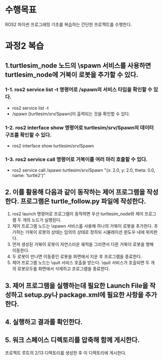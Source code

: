 # 수행목표
ROS2 파이썬 프로그래밍 기초를 복습하는 간단한 프로젝트를 수행한다.

# 과정2 복습
## 1.turtlesim_node 노드의 \spawn 서비스를 사용하면 turtlesim_node에 거북이 로봇을 추가할 수 있다.
### 1-1. ros2 service list -t 명령어로 /spawn의 서비스 타입을 확인할 수 있다.
 - ros2 service list -t
 - /spawn [turtlesim/srv/Spawn]이 출력되는 것을 확인할 수 있다.
### 1-2. ros2 interface show 명령어로 turtlesim/srv/Spawn의 데이터 구조를 확인할 수 있다.
- ros2 interface show turtlesim/srv/Spawn
### 1-3. ros2 service call 명령어로 거북이를 여러 마리 호출할 수 있다.
- ros2 service call /spawn turtlesim/srv/Spawn "{x: 2.0, y: 2.0, theta: 0.0, name: 'turtle2'}"

## 2. 이를 활용해 다음과 같이 동작하는 제어 프로그램을 작성한다. 프로그램은 turtle_follow.py 파일에 작성한다.
1. ros2 launch 명령어로 프로그램이 동작하면 우선 turtlesim_node와 제어 프로그램 두 개의 노드가 실행된다.
2. 제어 프로그램 노드는 \spawn 서비스를 사용해 하나의 거북이 로봇을 추가한다. 추가하는 거북이 로봇의 상태는 임의의 상태로 정하되 시뮬레이션 윈도우 내에 위치한다.
3. 먼저 생성된 거북이 로봇이 자연스러운 궤적을 그리면서 다른 거북이 로봇을 향해 이동한다.
4. 두 로봇이 만나면 이동중인 로봇을 화면에서 지운 후 프로그램을 종료한다.
5. 제어 프로그램 노드는 \quit 서비스 호출을 받는다. \quit 서비스가 호출되면 두 개의 로봇모두를 화면에서 삭제하고 프로그램을 종료한다.

## 3. 제어 프로그램을 실행하는데 필요한 Launch File을 작성하고 setup.py나 package.xml에 필요한 사항을 추가한다.

## 4. 실행하고 결과를 확인한다.

## 5. 워크 스페이스 디렉토리를 압축해 함께 게시한다.
프로젝트 루트의 2/13 디렉토리를 생성한 후 이 디렉토리에 게시한다.